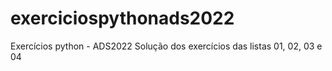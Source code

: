 # exerciciospythonads2022
Exercícios python - ADS2022
Solução dos exercícios das listas 01, 02, 03 e 04
